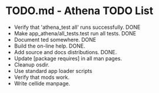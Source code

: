 # TODO.md - Athena TODO List

* Verify that 'athena_test all' runs successfully.  DONE
* Make app_athena/all_tests.test run all tests. DONE
* Document ted somewhere. DONE
* Build the on-line help. DONE.
* Add source and docs distributions. DONE.
* Update [package requires] in all man pages.
* Cleanup osdir.
* Use standard app loader scripts
* Verify that mods work.
* Write cellide manpage.
